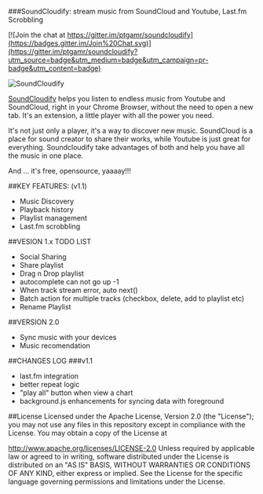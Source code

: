 ###SoundCloudify: stream music from SoundCloud and Youtube, Last.fm Scrobbling

[![Join the chat at https://gitter.im/ptgamr/soundcloudify](https://badges.gitter.im/Join%20Chat.svg)](https://gitter.im/ptgamr/soundcloudify?utm_source=badge&utm_medium=badge&utm_campaign=pr-badge&utm_content=badge)

![SoundCloudify](http://i.imgur.com/S12Ix9j.png)

[SoundCloudify](https://chrome.google.com/webstore/detail/soundcloudify/boblphpidkohagaoinepjgecndchlnbk) helps you listen to endless music from Youtube and SoundCloud, right in your Chrome Browser, without the need to open a new tab. It's an extension, a little player with all the power you need.

It's not just only a player, it's a way to discover new music. SoundCloud is a place for sound creator to share their works, while Youtube is just great for everything. Soundcloudify take advantages of both and help you have all the music in one place. 

And ... it's free, opensource, yaaaay!!!

##KEY FEATURES: (v1.1)
- Music Discovery
- Playback history
- Playlist management
- Last.fm scrobbling

##VESION 1.x TODO LIST
* Social Sharing
* Share playlist
* Drag n Drop playlist
* autocomplete can not go up -1
* When track stream error, auto next()
* Batch action for multiple tracks (checkbox, delete, add to playlist etc)
* Rename Playlist

##VERSION 2.0
* Sync music with your devices
* Music recomendation

##CHANGES LOG
###v1.1
- last.fm integration
- better repeat logic
- "play all" button when view a chart
- background.js enhancements for syncing data with foreground

##License
Licensed under the Apache License, Version 2.0 (the "License"); you may not use any files in this repository except in compliance with the License. You may obtain a copy of the License at

http://www.apache.org/licenses/LICENSE-2.0
Unless required by applicable law or agreed to in writing, software distributed under the License is distributed on an "AS IS" BASIS, WITHOUT WARRANTIES OR CONDITIONS OF ANY KIND, either express or implied. See the License for the specific language governing permissions and limitations under the License.
